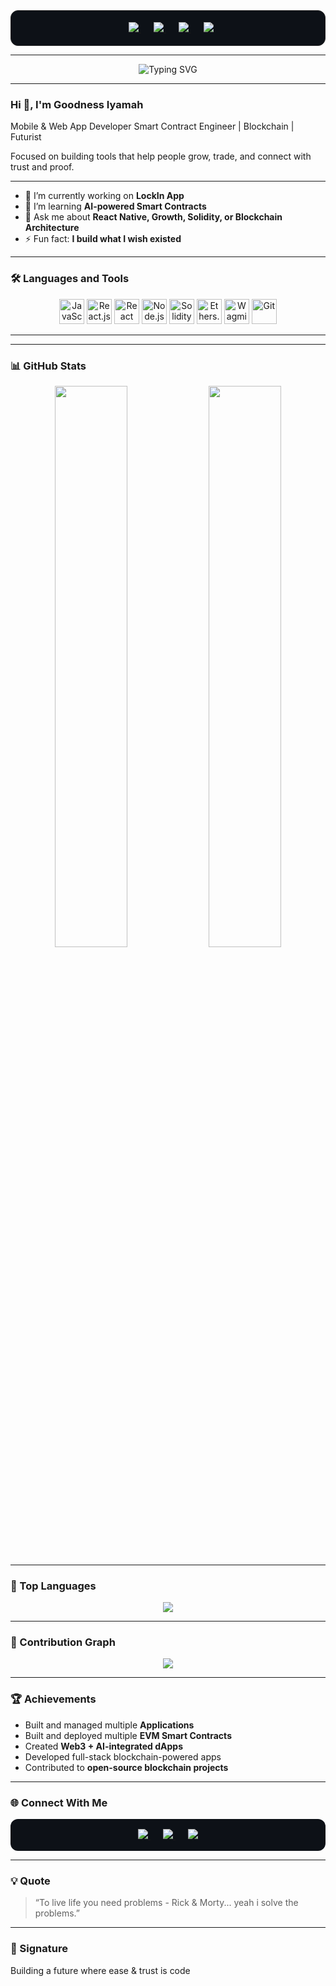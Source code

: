 <!-- Social Badges -->
<div align="center" style="background-color:#0d1117; padding:18px; border-radius:12px; border:1px solid #222;">

  <a href="https://linkedin.com/in/goodnessiyamah" target="_blank" style="margin: 0 10px;">
    <img src="https://img.shields.io/badge/LinkedIn-0A66C2?style=for-the-badge&logo=linkedin&logoColor=white" />
  </a>

  <a href="https://twitter.com/GoodnessFx" target="_blank" style="margin: 0 10px;">
    <img src="https://img.shields.io/badge/X-000000?style=for-the-badge&logo=x&logoColor=white" />
  </a>

  <a href="https://github.com/GoodnessFx" target="_blank" style="margin: 0 10px;">
    <img src="https://img.shields.io/badge/GitHub-181717?style=for-the-badge&logo=github&logoColor=white" />
  </a>

  <img src="https://komarev.com/ghpvc/?username=GoodnessFx&label=Profile+Views&color=blue&style=for-the-badge" style="margin-left: 10px;" />

</div>

---

<!-- Animated Intro -->
<p align="center">
  <img src="https://readme-typing-svg.demolab.com?font=Fira+Code&weight=600&size=22&pause=1000&color=00BFFF&center=true&vCenter=true&width=480&lines=Mobile+%26+Web+Developer;Smart+Contract+Developer;Blockchain+Engineer;Futurist;Building+the+LockIn+App" alt="Typing SVG" />
</p>

---

### Hi 👋, I'm Goodness Iyamah  
 Mobile & Web App Developer Smart Contract Engineer | Blockchain | Futurist 

Focused on building tools that help people grow, trade, and connect with trust and proof.

---

- 🔭 I’m currently working on **LockIn App**
- 🌱 I’m learning **AI-powered Smart Contracts**
- 💬 Ask me about **React Native, Growth, Solidity,  or Blockchain Architecture**
- ⚡ Fun fact: **I build what I wish existed**

---

### 🛠️ Languages and Tools
<p align="center">
  <!-- JavaScript -->
  <img src="https://cdn.jsdelivr.net/gh/devicons/devicon/icons/javascript/javascript-original.svg" width="40" title="JavaScript" />
  
  <!-- React.js -->
  <img src="https://cdn.jsdelivr.net/gh/devicons/devicon/icons/react/react-original.svg" width="40" title="React.js" />
  
  <!-- React Native (Expo) -->
  <img src="https://cdn.jsdelivr.net/gh/devicons/devicon/icons/react/react-original.svg" width="40" title="React Native (Expo)" />
  
  <!-- Node.js -->
  <img src="https://cdn.jsdelivr.net/gh/devicons/devicon/icons/nodejs/nodejs-original.svg" width="40" title="Node.js" />
  
  <!-- Solidity -->
  <img src="https://cdn.jsdelivr.net/gh/devicons/devicon/icons/solidity/solidity-original.svg" width="40" title="Solidity" />
  
  <!-- Ethers.js -->
  <img src="https://raw.githubusercontent.com/ethers-io/ethers.js/master/docs/ethers.svg" width="40" title="Ethers.js" />
  
  <!-- Wagmi -->
  <img src="https://avatars.githubusercontent.com/u/108468352?s=200&v=4" width="40" title="Wagmi" />
  
  <!-- Git -->
  <img src="https://cdn.jsdelivr.net/gh/devicons/devicon/icons/git/git-original.svg" width="40" title="Git" />
</p>

---


---

### 📊 GitHub Stats
<p align="center">
  <img width="48%" src="https://github-readme-stats.vercel.app/api?username=GoodnessFx&show_icons=true&theme=radical" />
  <img width="48%" src="https://github-readme-streak-stats.herokuapp.com/?user=GoodnessFx&theme=radical" />
</p>

---

### 🧩 Top Languages
<p align="center">
  <img src="https://github-readme-stats.vercel.app/api/top-langs/?username=GoodnessFx&layout=compact&theme=radical" />
</p>

---

### 🐍 Contribution Graph
<p align="center">
  <img src="https://github.com/GoodnessFx/GoodnessFx/blob/output/github-contribution-grid-snake.svg" />
</p>

---

### 🏆 Achievements
- Built and managed multiple **Applications**
- Built and deployed multiple **EVM Smart Contracts**
- Created **Web3 + AI-integrated dApps**
- Developed full-stack blockchain-powered apps
- Contributed to **open-source blockchain projects**


---

### 🌐 Connect With Me
<div align="center" style="background-color:#0d1117; padding:16px; border-radius:12px;">
  <a href="https://linkedin.com/in/goodnessiyamah" target="_blank" style="margin: 0 10px;">
    <img src="https://img.shields.io/badge/LinkedIn-Goodness%20Iyamah-blue?style=for-the-badge&logo=linkedin&logoColor=white"/>
  </a>
  <a href="https://twitter.com/IGoodnessIyamah" target="_blank" style="margin: 0 10px;">
    <img src="https://img.shields.io/badge/X-@GoodnessFx-black?style=for-the-badge&logo=x&logoColor=white"/>
  </a>
  <a href="mailto:goodnessiyamah1@gmail.com" target="_blank" style="margin: 0 10px;">
    <img src="https://img.shields.io/badge/Email-goodnessiyamah1%40gmail.com-red?style=for-the-badge&logo=gmail&logoColor=white"/>
  </a>
</div>

---

### 💡 Quote
> “To live life you need problems - Rick & Morty... yeah i solve the problems.”

---

### 🚀 Signature
Building a future where ease & trust is code
